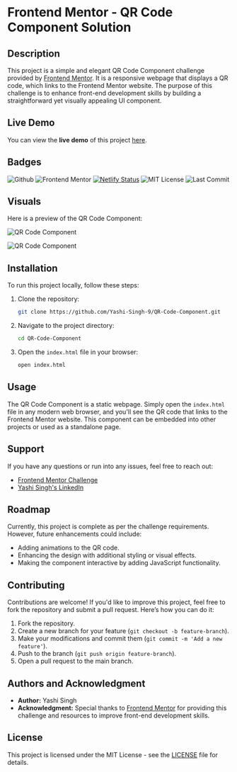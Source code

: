 # Frontend Mentor - QR Code Component Solution

## Description

This project is a simple and elegant QR Code Component challenge provided by [Frontend Mentor](https://www.frontendmentor.io/challenges/qr-code-component-iux_sIO_H). It is a responsive webpage that displays a QR code, which links to the Frontend Mentor website. The purpose of this challenge is to enhance front-end development skills by building a straightforward yet visually appealing UI component.

## Live Demo

You can view the **live demo** of this project [here](https://qr-code-component-by-yashi.netlify.app/).

## Badges

![Github](https://img.shields.io/badge/github-project-blue) ![Frontend Mentor](https://img.shields.io/badge/frontend--mentor-challenge-yellow)
[![Netlify Status](https://api.netlify.com/api/v1/badges/16e57516-733c-4d71-8b04-4107bc317285/deploy-status)](https://app.netlify.com/sites/qr-code-component-by-yashi/deploys)
![MIT License](https://img.shields.io/badge/license-MIT-green)
![Last Commit](https://img.shields.io/github/last-commit/Yashi-Singh-9/QR-Code-Component)

## Visuals

Here is a preview of the QR Code Component:

![QR Code Component](images/Desktop-Preview.png)

![QR Code Component](images/Mobile-Preview.png)

## Installation

To run this project locally, follow these steps:

1. Clone the repository:

    ```bash
    git clone https://github.com/Yashi-Singh-9/QR-Code-Component.git
    ```

2. Navigate to the project directory:

    ```bash
    cd QR-Code-Component
    ```

3. Open the `index.html` file in your browser:

    ```bash
    open index.html
    ```

## Usage

The QR Code Component is a static webpage. Simply open the `index.html` file in any modern web browser, and you'll see the QR code that links to the Frontend Mentor website. This component can be embedded into other projects or used as a standalone page.

## Support

If you have any questions or run into any issues, feel free to reach out:

- [Frontend Mentor Challenge](https://www.frontendmentor.io/challenges/qr-code-component-iux_sIO_H)
- [Yashi Singh's LinkedIn](https://www.linkedin.com/in/yashi-singh-b4143a246)

## Roadmap

Currently, this project is complete as per the challenge requirements. However, future enhancements could include:

- Adding animations to the QR code.
- Enhancing the design with additional styling or visual effects.
- Making the component interactive by adding JavaScript functionality.

## Contributing

Contributions are welcome! If you'd like to improve this project, feel free to fork the repository and submit a pull request. Here’s how you can do it:

1. Fork the repository.
2. Create a new branch for your feature (`git checkout -b feature-branch`).
3. Make your modifications and commit them (`git commit -m 'Add a new feature'`).
4. Push to the branch (`git push origin feature-branch`).
5. Open a pull request to the main branch.

## Authors and Acknowledgment

- **Author:** Yashi Singh
- **Acknowledgment:** Special thanks to [Frontend Mentor](https://www.frontendmentor.io) for providing this challenge and resources to improve front-end development skills.

## License

This project is licensed under the MIT License - see the [LICENSE](LICENSE) file for details.
